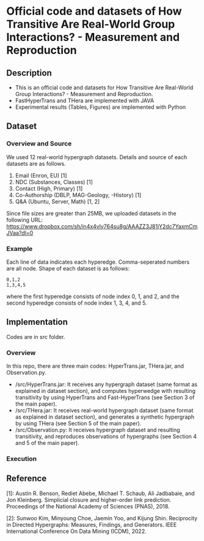 # Official code and datasets of How Transitive Are Real-World Group Interactions? - Measurement and Reproduction

## Description

- This is an official code and datasets for How Transitive Are Real-World Group Interactions? - Measurement and Reproduction.
- FastHyperTrans and THera are implemented with JAVA
- Experimental results (Tables, Figures) are implemented with Python

## Dataset

### Overview and Source

We used 12 real-world hypergraph datasets. Details and source of each datasets are as follows.
1. Email (Enron, EU) [1]
2. NDC (Substances, Classes) [1]
3. Contact (High, Primary) [1]
4. Co-Authorship (DBLP, MAG-Geology, -History) [1]
5. Q&A (Ubuntu, Server, Math) [1, 2]

Since file sizes are greater than 25MB, we uploaded datasets in the following URL: 
https://www.dropbox.com/sh/in4x4vly764su8g/AAAZZ3J81jY2dc7YaxmCmJVaa?dl=0

### Example

Each line of data indicates each hyperedge.
Comma-seperated numbers are all node.
Shape of each dataset is as follows:

````
0,1,2
1,3,4,5
````
where the first hyperedge consists of node index 0, 1, and 2, and the second hyperedge consists of node index 1, 3, 4, and 5.

## Implementation
Codes are in src folder.

### Overview

In this repo, there are three main codes: HyperTrans.jar, THera.jar, and Observation.py.
- /src/HyperTrans.jar: It receives any hypergraph dataset (same format as explained in dataset section), and computes hyperwedge with resulting transitivity by using HyperTrans and Fast-HyperTrans (see Section 3 of the main paper).
- /src/THera.jar: It receives real-world hypergraph dataset (same format as explained in dataset section), and generates a synthetic hypergraph by using THera (see Section 5 of the main paper).
- /src/Observation.py: It receives hypergraph dataset and resulting transitivity, and reproduces observations of hypergraphs (see Section 4 and 5 of the main paper).

### Execution

## Reference

[1]: Austin R. Benson, Rediet Abebe, Michael T. Schaub, Ali Jadbabaie, and Jon Kleinberg. Simplicial closure and higher-order link prediction. Proceedings of the National Academy of Sciences (PNAS), 2018.

[2]: Sunwoo Kim, Minyoung Choe, Jaemin Yoo, and Kijung Shin. Reciprocity in Directed Hypergraphs: Measures, Findings, and Generators. IEEE International Conference On Data Mining (ICDM), 2022.
